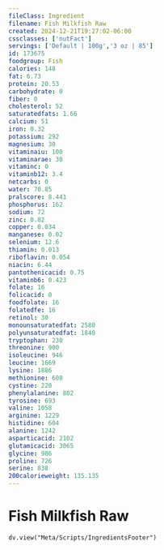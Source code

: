 ```yaml
---
fileClass: Ingredient
filename: Fish Milkfish Raw
created: 2024-12-21T19:27:02-06:00
cssclasses: ['nutFact']
servings: ['Default | 100g','3 oz | 85']
id: 173675
foodgroup: Fish
calories: 148
fat: 6.73
protein: 20.53
carbohydrate: 0
fiber: 0
cholesterol: 52
saturatedfats: 1.66
calcium: 51
iron: 0.32
potassium: 292
magnesium: 30
vitaminaiu: 100
vitaminarae: 30
vitaminc: 0
vitaminb12: 3.4
netcarbs: 0
water: 70.85
pralscore: 8.441
phosphorus: 162
sodium: 72
zinc: 0.82
copper: 0.034
manganese: 0.02
selenium: 12.6
thiamin: 0.013
riboflavin: 0.054
niacin: 6.44
pantothenicacid: 0.75
vitaminb6: 0.423
folate: 16
folicacid: 0
foodfolate: 16
folatedfe: 16
retinol: 30
monounsaturatedfat: 2580
polyunsaturatedfat: 1840
tryptophan: 230
threonine: 900
isoleucine: 946
leucine: 1669
lysine: 1886
methionine: 608
cystine: 220
phenylalanine: 802
tyrosine: 693
valine: 1058
arginine: 1229
histidine: 604
alanine: 1242
asparticacid: 2102
glutamicacid: 3065
glycine: 986
proline: 726
serine: 838
200calorieweight: 135.135
---
```


# Fish Milkfish Raw

```dataviewjs
dv.view("Meta/Scripts/IngredientsFooter")
```